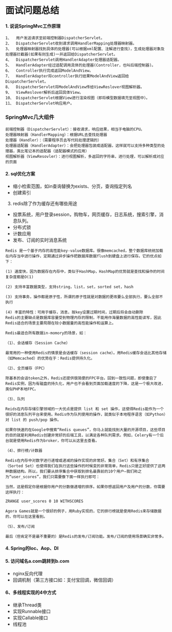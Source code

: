 # 面试问题总结

#### 1. 说说SpringMvc工作原理

```
1、  用户发送请求至前端控制器DispatcherServlet。
2、  DispatcherServlet收到请求调用HandlerMapping处理器映射器。
3、  处理器映射器找到具体的处理器(可以根据xml配置、注解进行查找)，生成处理器对象及处理器拦截器(如果有则生成)一并返回给DispatcherServlet。
4、  DispatcherServlet调用HandlerAdapter处理器适配器。
5、  HandlerAdapter经过适配调用具体的处理器(Controller，也叫后端控制器)。
6、  Controller执行完成返回ModelAndView。
7、  HandlerAdapter将controller执行结果ModelAndView返回给DispatcherServlet。
8、  DispatcherServlet将ModelAndView传给ViewReslover视图解析器。
9、  ViewReslover解析后返回具体View。
10、 DispatcherServlet根据View进行渲染视图（即将模型数据填充至视图中）。
11、 DispatcherServlet响应用户。
```

### SpringMvc几大组件

```
前端控制器（DispatcherServlet）：接收请求，响应结果，相当于电脑的CPU。
处理器映射器（HandlerMapping）：根据URL去查找处理器
处理器（Handler）：（需要程序员去写代码处理逻辑的）
处理器适配器（HandlerAdapter）：会把处理器包装成适配器，这样就可以支持多种类型的处理器，类比笔记本的适配器（适配器模式的应用）
视图解析器（ViewResovler）：进行视图解析，多返回的字符串，进行处理，可以解析成对应的页面
```

#### 2. sql优化方案

* 缩小检索范围，如in查询替换为exists、分页，查询指定列名
* 创建索引

3. redis除了作为缓存还有哪些用途
* 投票系统，用户登录session，购物车，网页缓存，日志系统，搜索引擎，消息队列。
* 分布式锁
* 计数应用
* 发布、订阅的实时消息系统

```
Redis 是一个基于内存的高性能key-value数据库。很像memcached，整个数据库统统加载在内存当中进行操作，定期通过异步操作把数据库数据flush到硬盘上进行保存。它的优点如下：

(1) 速度快，因为数据存在内存中，类似于HashMap，HashMap的优势就是查找和操作的时间复杂度都是O(1)

(2) 支持丰富数据类型，支持string，list，set，sorted set，hash

(3) 支持事务，操作都是原子性，所谓的原子性就是对数据的更改要么全部执行，要么全部不执行

(4) 丰富的特性：可用于缓存，消息，按key设置过期时间，过期后将会自动删除
Redis的主要缺点是数据库容量受到物理内存的限制，不能用作海量数据的高性能读写，因此Redis适合的场景主要局限在较小数据量的高性能操作和运算上。

Redis最适合所有数据in-momory的场景，如：

（1）、会话缓存（Session Cache）

最常用的一种使用Redis的情景是会话缓存（session cache）。用Redis缓存会话比其他存储（如Memcached）的优势在于：Redis提供持久化。

（2）、全页缓存（FPC）

除基本的会话token之外，Redis还提供很简便的FPC平台。回到一致性问题，即使重启了Redis实例，因为有磁盘的持久化，用户也不会看到页面加载速度的下降，这是一个极大改进，类似PHP本地FPC。

（3）、队列

Reids在内存存储引擎领域的一大优点是提供 list 和 set 操作，这使得Redis能作为一个很好的消息队列平台来使用。Redis作为队列使用的操作，就类似于本地程序语言（如Python）对 list 的 push/pop 操作。

如果你快速的在Google中搜索“Redis queues”，你马上就能找到大量的开源项目，这些项目的目的就是利用Redis创建非常好的后端工具，以满足各种队列需求。例如，Celery有一个后台就是使用Redis作为broker，你可以从这里去查看。

（4）、排行榜/计数器

Redis在内存中对数字进行递增或递减的操作实现的非常好。集合（Set）和有序集合（Sorted Set）也使得我们在执行这些操作的时候变的非常简单，Redis只是正好提供了这两种数据结构。所以，我们要从排序集合中获取到排名最靠前的10个用户–我们称之为“user_scores”，我们只需要像下面一样执行即可：

当然，这是假定你是根据你用户的分数做递增的排序。如果你想返回用户及用户的分数，你需要这样执行：

ZRANGE user_scores 0 10 WITHSCORES

Agora Games就是一个很好的例子，用Ruby实现的，它的排行榜就是使用Redis来存储数据的，你可以在这里看到。

（5）、发布/订阅

最后（但肯定不是最不重要的）是Redis的发布/订阅功能。发布/订阅的使用场景确实非常多。
```


#### 4. Spring的Ioc、Aop、DI

#### 5. 访问域名a.com跳转到b.com

* nginx反向代理
* 回调机制（第三方接口如：支付宝回调，微信回调）

#### 6、多线程实现的4中方式

* 继承Thread类
* 实现Runnable接口
* 实现Callable接口
* 线程池
